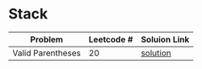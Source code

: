 # Stack

| Problem           | Leetcode # | Soluion Link                                                                                                                  |
| ----------------- | ---------- | ----------------------------------------------------------------------------------------------------------------------------- |
| Valid Parentheses | 20         | [solution](https://github.com/Manuelopez/Neetcode/blob/main/sliding%20window/best%20time%20to%20buy%20and%20sell%20strock.md) |
